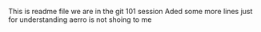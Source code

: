This is readme file
we are in the git 101 session
Aded some more lines just for understanding
aerro is not shoing to me
